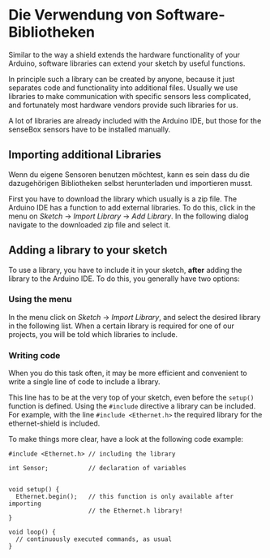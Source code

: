# Die Verwendung von Software-Bibliotheken
Similar to the way a shield extends the hardware functionality of your Arduino, software libraries can extend your sketch by useful functions.

In principle such a library can be created by anyone, because it just separates code and functionality into additional files.
Usually we use libraries to make communication with specific sensors less complicated, and fortunately most hardware vendors provide such libraries for us.

A lot of libraries are already included with the Arduino IDE, but those for the senseBox sensors have to be installed manually.

## Importing additional Libraries
Wenn du eigene Sensoren benutzen möchtest, kann es sein dass du die dazugehörigen Bibliotheken selbst herunterladen und importieren musst.

First you have to download the library which usually is a zip file.
The Arduino IDE has a function to add external libraries. To do this, click in the menu on *Sketch* -> *Import Library* -> *Add Library*.
In the following dialog navigate to the downloaded zip file and select it.

## Adding a library to your sketch
To use a library, you have to include it in your sketch, **after** adding the library to the Arduino IDE.
To do this, you generally have two options:

### Using the menu
In the menu click on *Sketch* -> *Import Library*, and select the desired library in the following list.
When a certain library is required for one of our projects, you will be told which libraries to include.

### Writing code
When you do this task often, it may be more efficient and convenient to write a single line of code to include a library.

This line has to be at the very top of your sketch, even before the `setup()` function is defined.
Using the `#include` directive a library can be included.
For example, with the line `#include <Ethernet.h>` the required library for the ethernet-shield is included.

To make things more clear, have a look at the following code example:

```arduino
#include <Ethernet.h> // including the library

int Sensor;           // declaration of variables


void setup() {
  Ethernet.begin();   // this function is only available after importing
                      // the Ethernet.h library!
}

void loop() {
  // continuously executed commands, as usual
}
```
